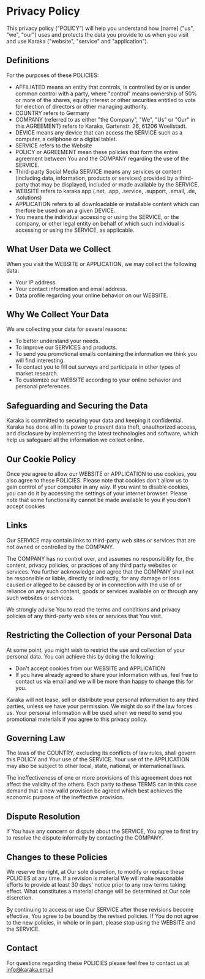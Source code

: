 # Privacy Policy

This privacy policy ("POLICY") will help you understand how [name] ("us", "we", "our") uses and protects the data you provide to us when you visit and use Karaka ("website", "service" and "application").

## Definitions
For the purposes of these POLICIES:

* AFFILIATED means an entity that controls, is controlled by or is under common control with a party, where "control" means ownership of 50% or more of the shares, equity interest or other securities entitled to vote for election of directors or other managing authority.
* COUNTRY refers to Germany
* COMPANY (referred to as either "the Company", "We", "Us" or "Our" in this AGREEMENT) refers to Karaka, Gartenstr. 26, 61206 Woellstadt.
* DEVICE means any device that can access the SERVICE such as a computer, a cellphone or a digital tablet.
* SERVICE refers to the Website
* POLICY or AGREEMENT mean these policies that form the entire agreement between You and the COMPANY regarding the use of the SERVICE.
* Third-party Social Media SERVICE means any services or content (including data, information, products or services) provided by a third-party that may be displayed, included or made available by the SERVICE.
* WEBSITE refers to karaka.app (.net, .app, .service, .support, .email, .de, .solutions)
* APPLICATION refers to all downloadable or installable content which can therfore be used on an a given DEVICE.
* You means the individual accessing or using the SERVICE, or the company, or other legal entity on behalf of which such individual is accessing or using the SERVICE, as applicable.

## What User Data we Collect
When you visit the WEBSITE or APPLICATION, we may collect the following data:

* Your IP address.
* Your contact information and email address.
* Data profile regarding your online behavior on our WEBSITE.

## Why We Collect Your Data
We are collecting your data for several reasons:

* To better understand your needs.
* To improve our SERVICES and products.
* To send you promotional emails containing the information we think you will find interesting.
* To contact you to fill out surveys and participate in other types of market research.
* To customize our WEBSITE according to your online behavior and personal preferences.

## Safeguarding and Securing the Data
Karaka is committed to securing your data and keeping it confidential. Karaka has done all in its power to prevent data theft, unauthorized access, and disclosure by implementing the latest technologies and software, which help us safeguard all the information we collect online.

## Our Cookie Policy
Once you agree to allow our WEBSITE or APPLICATION to use cookies, you also agree to these POLICIES.
Please note that cookies don't allow us to gain control of your computer in any way.
If you want to disable cookies, you can do it by accessing the settings of your internet browser.
Please note that some functionality cannot be made available to you if you don't accept cookies

## Links
Our SERVICE may contain links to third-party web sites or services that are not owned or controlled by the COMPANY.

The COMPANY has no control over, and assumes no responsibility for, the content, privacy policies, or practices of any third party websites or services. You further acknowledge and agree that the COMPANY shall not be responsible or liable, directly or indirectly, for any damage or loss caused or alleged to be caused by or in connection with the use of or reliance on any such content, goods or services available on or through any such websites or services.

We strongly advise You to read the terms and conditions and privacy policies of any third-party web sites or services that You visit.

## Restricting the Collection of your Personal Data
At some point, you might wish to restrict the use and collection of your personal data. You can achieve this by doing the following:

* Don't accept cookies from our WEBSITE and APPLICATION
* If you have already agreed to share your information with us, feel free to contact us via email and we will be more than happy to change this for you.

Karaka will not lease, sell or distribute your personal information to any third parties, unless we have your permission. We might do so if the law forces us. Your personal information will be used when we need to send you promotional materials if you agree to this privacy policy.

## Governing Law
The laws of the COUNTRY, excluding its conflicts of law rules, shall govern this POLICY and Your use of the SERVICE. Your use of the APPLICATION may also be subject to other local, state, national, or international laws.

The ineffectiveness of one or more provisions of this agreement does not affect the validity of the others. Each party to these TERMS can in this case demand that a new valid provision be agreed which best achieves the economic purpose of the ineffective provision.

## Dispute Resolution
If You have any concern or dispute about the SERVICE, You agree to first try to resolve the dispute informally by contacting the COMPANY.

## Changes to these Policies
We reserve the right, at Our sole discretion, to modify or replace these POLICIES at any time. If a revision is material We will make reasonable efforts to provide at least 30 days' notice prior to any new terms taking effect. What constitutes a material change will be determined at Our sole discretion.

By continuing to access or use Our SERVICE after those revisions become effective, You agree to be bound by the revised policies. If You do not agree to the new policies, in whole or in part, please stop using the WEBSITE and the SERVICE.

## Contact
For questions regarding these POLICIES please feel free to contact us at info@karaka.email